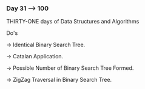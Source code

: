 ### Day 31 --> 100
THIRTY-ONE days of Data Structures and Algorithms

Do's

-> Identical Binary Search Tree.

-> Catalan Application.

-> Possible Number of Binary Search Tree Formed.

-> ZigZag Traversal in Binary Search Tree.
